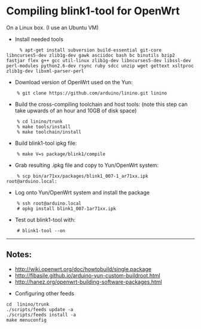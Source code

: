 Compiling blink1-tool for OpenWrt
=================================


On a Linux box.  (I use an Ubuntu VM)

* Install needed tools
```
     % apt-get install subversion build-essential git-core libncurses5-dev zlib1g-dev gawk asciidoc bash bc binutils bzip2 fastjar flex g++ gcc util-linux zlib1g-dev libncurses5-dev libssl-dev perl-modules python2.6-dev rsync ruby sdcc unzip wget gettext xsltproc zlib1g-dev libxml-parser-perl
```

* Download version of OpenWrt used on the Yun:
```
    % git clone https://github.com/arduino/linino.git linino
```

* Build the cross-compiling toolchain and host tools:
(note this step can take upwards of an hour and 10GB of disk space)
```
    % cd linino/trunk
    % make tools/install
    % make toolchain/install
```

* Build blink1-tool ipkg file:
```
    % make V=s package/blink1/compile
```

* Grab resulting .ipkg file and copy to Yun/OpenWrt system:
```
    % scp bin/ar71xx/packages/blink1_007-1_ar71xx.ipk root@arduino.local:
```

* Log onto Yun/OpenWrt system and install the package
```
    % ssh root@arduino.local
    # opkg install blink1_007-1ar71xx.ipk
```

* Test out blink1-tool with:
```
    # blink1-tool --on
```


-------------------

Notes:
------
- http://wiki.openwrt.org/doc/howtobuild/single.package
- http://fibasile.github.io/arduino-yun-custom-buildroot.html
- http://hanez.org/openwrt-building-software-packages.html


* Configuring other feeds
```
cd  linino/trunk    
./scripts/feeds update -a
./scripts/feeds install -a
make menuconfig
```
